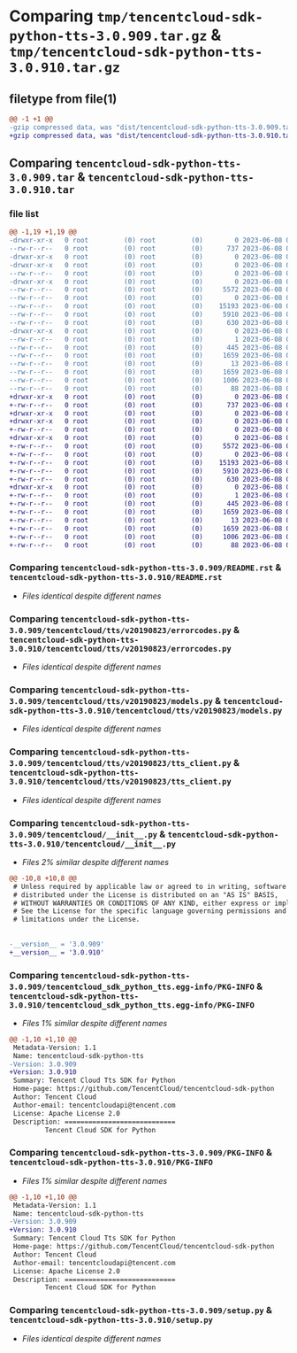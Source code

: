 # Comparing `tmp/tencentcloud-sdk-python-tts-3.0.909.tar.gz` & `tmp/tencentcloud-sdk-python-tts-3.0.910.tar.gz`

## filetype from file(1)

```diff
@@ -1 +1 @@
-gzip compressed data, was "dist/tencentcloud-sdk-python-tts-3.0.909.tar", last modified: Thu Jun  8 00:37:10 2023, max compression
+gzip compressed data, was "dist/tencentcloud-sdk-python-tts-3.0.910.tar", last modified: Thu Jun  8 09:24:27 2023, max compression
```

## Comparing `tencentcloud-sdk-python-tts-3.0.909.tar` & `tencentcloud-sdk-python-tts-3.0.910.tar`

### file list

```diff
@@ -1,19 +1,19 @@
-drwxr-xr-x   0 root         (0) root         (0)        0 2023-06-08 00:37:10.000000 tencentcloud-sdk-python-tts-3.0.909/
--rw-r--r--   0 root         (0) root         (0)      737 2023-06-08 00:37:10.000000 tencentcloud-sdk-python-tts-3.0.909/README.rst
-drwxr-xr-x   0 root         (0) root         (0)        0 2023-06-08 00:37:10.000000 tencentcloud-sdk-python-tts-3.0.909/tencentcloud/
-drwxr-xr-x   0 root         (0) root         (0)        0 2023-06-08 00:37:10.000000 tencentcloud-sdk-python-tts-3.0.909/tencentcloud/tts/
--rw-r--r--   0 root         (0) root         (0)        0 2023-06-08 00:37:10.000000 tencentcloud-sdk-python-tts-3.0.909/tencentcloud/tts/__init__.py
-drwxr-xr-x   0 root         (0) root         (0)        0 2023-06-08 00:37:10.000000 tencentcloud-sdk-python-tts-3.0.909/tencentcloud/tts/v20190823/
--rw-r--r--   0 root         (0) root         (0)     5572 2023-06-08 00:37:10.000000 tencentcloud-sdk-python-tts-3.0.909/tencentcloud/tts/v20190823/errorcodes.py
--rw-r--r--   0 root         (0) root         (0)        0 2023-06-08 00:37:10.000000 tencentcloud-sdk-python-tts-3.0.909/tencentcloud/tts/v20190823/__init__.py
--rw-r--r--   0 root         (0) root         (0)    15193 2023-06-08 00:37:10.000000 tencentcloud-sdk-python-tts-3.0.909/tencentcloud/tts/v20190823/models.py
--rw-r--r--   0 root         (0) root         (0)     5910 2023-06-08 00:37:10.000000 tencentcloud-sdk-python-tts-3.0.909/tencentcloud/tts/v20190823/tts_client.py
--rw-r--r--   0 root         (0) root         (0)      630 2023-06-08 00:37:10.000000 tencentcloud-sdk-python-tts-3.0.909/tencentcloud/__init__.py
-drwxr-xr-x   0 root         (0) root         (0)        0 2023-06-08 00:37:10.000000 tencentcloud-sdk-python-tts-3.0.909/tencentcloud_sdk_python_tts.egg-info/
--rw-r--r--   0 root         (0) root         (0)        1 2023-06-08 00:37:10.000000 tencentcloud-sdk-python-tts-3.0.909/tencentcloud_sdk_python_tts.egg-info/dependency_links.txt
--rw-r--r--   0 root         (0) root         (0)      445 2023-06-08 00:37:10.000000 tencentcloud-sdk-python-tts-3.0.909/tencentcloud_sdk_python_tts.egg-info/SOURCES.txt
--rw-r--r--   0 root         (0) root         (0)     1659 2023-06-08 00:37:10.000000 tencentcloud-sdk-python-tts-3.0.909/tencentcloud_sdk_python_tts.egg-info/PKG-INFO
--rw-r--r--   0 root         (0) root         (0)       13 2023-06-08 00:37:10.000000 tencentcloud-sdk-python-tts-3.0.909/tencentcloud_sdk_python_tts.egg-info/top_level.txt
--rw-r--r--   0 root         (0) root         (0)     1659 2023-06-08 00:37:10.000000 tencentcloud-sdk-python-tts-3.0.909/PKG-INFO
--rw-r--r--   0 root         (0) root         (0)     1006 2023-06-08 00:37:10.000000 tencentcloud-sdk-python-tts-3.0.909/setup.py
--rw-r--r--   0 root         (0) root         (0)       88 2023-06-08 00:37:10.000000 tencentcloud-sdk-python-tts-3.0.909/setup.cfg
+drwxr-xr-x   0 root         (0) root         (0)        0 2023-06-08 09:24:27.000000 tencentcloud-sdk-python-tts-3.0.910/
+-rw-r--r--   0 root         (0) root         (0)      737 2023-06-08 09:24:27.000000 tencentcloud-sdk-python-tts-3.0.910/README.rst
+drwxr-xr-x   0 root         (0) root         (0)        0 2023-06-08 09:24:27.000000 tencentcloud-sdk-python-tts-3.0.910/tencentcloud/
+drwxr-xr-x   0 root         (0) root         (0)        0 2023-06-08 09:24:27.000000 tencentcloud-sdk-python-tts-3.0.910/tencentcloud/tts/
+-rw-r--r--   0 root         (0) root         (0)        0 2023-06-08 09:24:27.000000 tencentcloud-sdk-python-tts-3.0.910/tencentcloud/tts/__init__.py
+drwxr-xr-x   0 root         (0) root         (0)        0 2023-06-08 09:24:27.000000 tencentcloud-sdk-python-tts-3.0.910/tencentcloud/tts/v20190823/
+-rw-r--r--   0 root         (0) root         (0)     5572 2023-06-08 09:24:27.000000 tencentcloud-sdk-python-tts-3.0.910/tencentcloud/tts/v20190823/errorcodes.py
+-rw-r--r--   0 root         (0) root         (0)        0 2023-06-08 09:24:27.000000 tencentcloud-sdk-python-tts-3.0.910/tencentcloud/tts/v20190823/__init__.py
+-rw-r--r--   0 root         (0) root         (0)    15193 2023-06-08 09:24:27.000000 tencentcloud-sdk-python-tts-3.0.910/tencentcloud/tts/v20190823/models.py
+-rw-r--r--   0 root         (0) root         (0)     5910 2023-06-08 09:24:27.000000 tencentcloud-sdk-python-tts-3.0.910/tencentcloud/tts/v20190823/tts_client.py
+-rw-r--r--   0 root         (0) root         (0)      630 2023-06-08 09:24:27.000000 tencentcloud-sdk-python-tts-3.0.910/tencentcloud/__init__.py
+drwxr-xr-x   0 root         (0) root         (0)        0 2023-06-08 09:24:27.000000 tencentcloud-sdk-python-tts-3.0.910/tencentcloud_sdk_python_tts.egg-info/
+-rw-r--r--   0 root         (0) root         (0)        1 2023-06-08 09:24:27.000000 tencentcloud-sdk-python-tts-3.0.910/tencentcloud_sdk_python_tts.egg-info/dependency_links.txt
+-rw-r--r--   0 root         (0) root         (0)      445 2023-06-08 09:24:27.000000 tencentcloud-sdk-python-tts-3.0.910/tencentcloud_sdk_python_tts.egg-info/SOURCES.txt
+-rw-r--r--   0 root         (0) root         (0)     1659 2023-06-08 09:24:27.000000 tencentcloud-sdk-python-tts-3.0.910/tencentcloud_sdk_python_tts.egg-info/PKG-INFO
+-rw-r--r--   0 root         (0) root         (0)       13 2023-06-08 09:24:27.000000 tencentcloud-sdk-python-tts-3.0.910/tencentcloud_sdk_python_tts.egg-info/top_level.txt
+-rw-r--r--   0 root         (0) root         (0)     1659 2023-06-08 09:24:27.000000 tencentcloud-sdk-python-tts-3.0.910/PKG-INFO
+-rw-r--r--   0 root         (0) root         (0)     1006 2023-06-08 09:24:27.000000 tencentcloud-sdk-python-tts-3.0.910/setup.py
+-rw-r--r--   0 root         (0) root         (0)       88 2023-06-08 09:24:27.000000 tencentcloud-sdk-python-tts-3.0.910/setup.cfg
```

### Comparing `tencentcloud-sdk-python-tts-3.0.909/README.rst` & `tencentcloud-sdk-python-tts-3.0.910/README.rst`

 * *Files identical despite different names*

### Comparing `tencentcloud-sdk-python-tts-3.0.909/tencentcloud/tts/v20190823/errorcodes.py` & `tencentcloud-sdk-python-tts-3.0.910/tencentcloud/tts/v20190823/errorcodes.py`

 * *Files identical despite different names*

### Comparing `tencentcloud-sdk-python-tts-3.0.909/tencentcloud/tts/v20190823/models.py` & `tencentcloud-sdk-python-tts-3.0.910/tencentcloud/tts/v20190823/models.py`

 * *Files identical despite different names*

### Comparing `tencentcloud-sdk-python-tts-3.0.909/tencentcloud/tts/v20190823/tts_client.py` & `tencentcloud-sdk-python-tts-3.0.910/tencentcloud/tts/v20190823/tts_client.py`

 * *Files identical despite different names*

### Comparing `tencentcloud-sdk-python-tts-3.0.909/tencentcloud/__init__.py` & `tencentcloud-sdk-python-tts-3.0.910/tencentcloud/__init__.py`

 * *Files 2% similar despite different names*

```diff
@@ -10,8 +10,8 @@
 # Unless required by applicable law or agreed to in writing, software
 # distributed under the License is distributed on an "AS IS" BASIS,
 # WITHOUT WARRANTIES OR CONDITIONS OF ANY KIND, either express or implied.
 # See the License for the specific language governing permissions and
 # limitations under the License.
 
 
-__version__ = '3.0.909'
+__version__ = '3.0.910'
```

### Comparing `tencentcloud-sdk-python-tts-3.0.909/tencentcloud_sdk_python_tts.egg-info/PKG-INFO` & `tencentcloud-sdk-python-tts-3.0.910/tencentcloud_sdk_python_tts.egg-info/PKG-INFO`

 * *Files 1% similar despite different names*

```diff
@@ -1,10 +1,10 @@
 Metadata-Version: 1.1
 Name: tencentcloud-sdk-python-tts
-Version: 3.0.909
+Version: 3.0.910
 Summary: Tencent Cloud Tts SDK for Python
 Home-page: https://github.com/TencentCloud/tencentcloud-sdk-python
 Author: Tencent Cloud
 Author-email: tencentcloudapi@tencent.com
 License: Apache License 2.0
 Description: ============================
         Tencent Cloud SDK for Python
```

### Comparing `tencentcloud-sdk-python-tts-3.0.909/PKG-INFO` & `tencentcloud-sdk-python-tts-3.0.910/PKG-INFO`

 * *Files 1% similar despite different names*

```diff
@@ -1,10 +1,10 @@
 Metadata-Version: 1.1
 Name: tencentcloud-sdk-python-tts
-Version: 3.0.909
+Version: 3.0.910
 Summary: Tencent Cloud Tts SDK for Python
 Home-page: https://github.com/TencentCloud/tencentcloud-sdk-python
 Author: Tencent Cloud
 Author-email: tencentcloudapi@tencent.com
 License: Apache License 2.0
 Description: ============================
         Tencent Cloud SDK for Python
```

### Comparing `tencentcloud-sdk-python-tts-3.0.909/setup.py` & `tencentcloud-sdk-python-tts-3.0.910/setup.py`

 * *Files identical despite different names*

